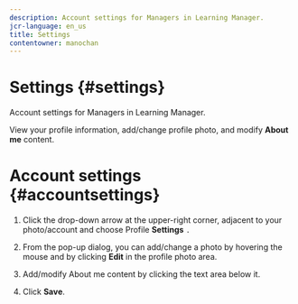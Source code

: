 ```yaml
---
description: Account settings for Managers in Learning Manager.
jcr-language: en_us
title: Settings
contentowner: manochan
---
```



# Settings {#settings}

Account settings for Managers in Learning Manager.

View your profile information, add/change profile photo, and modify **About me** content.

# Account settings {#accountsettings}

1. Click the drop-down arrow at the upper-right corner, adjacent to your photo/account and choose Profile **Settings** `.`

1. From the pop-up dialog, you can add/change a photo by hovering the mouse and by clicking **Edit** in the profile photo area.
1. Add/modify About me content by clicking the text area below it.
1. Click **Save**.

